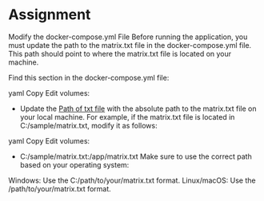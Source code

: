 # Assignment
Modify the docker-compose.yml File
Before running the application, you must update the path to the matrix.txt file in the docker-compose.yml file. This path should point to where the matrix.txt file is located on your machine.

Find this section in the docker-compose.yml file:

yaml
Copy
Edit
volumes:
  - [Path of txt file]:/app/matrix.txt
Update the [Path of txt file] with the absolute path to the matrix.txt file on your local machine. For example, if the matrix.txt file is located in C:/sample/matrix.txt, modify it as follows:

yaml
Copy
Edit
volumes:
  - C:/sample/matrix.txt:/app/matrix.txt
Make sure to use the correct path based on your operating system:

Windows: Use the C:/path/to/your/matrix.txt format.
Linux/macOS: Use the /path/to/your/matrix.txt format.
